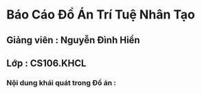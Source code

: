 # Báo Cáo Đồ Án Trí Tuệ Nhân Tạo 
  <div>
    <h2> Giảng viên : Nguyễn Đình Hiển</h2>
    <h2> Lớp : CS106.KHCL </h2>
  </div>
  <h3> Nội dung khái quát trong Đồ án : </h3>
  
